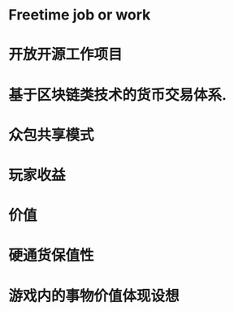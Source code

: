 # Freetime job or work

#  开放开源工作项目

# 基于区块链类技术的货币交易体系.

# 众包共享模式

# 玩家收益

# 价值

# 硬通货保值性

# 游戏内的事物价值体现设想



